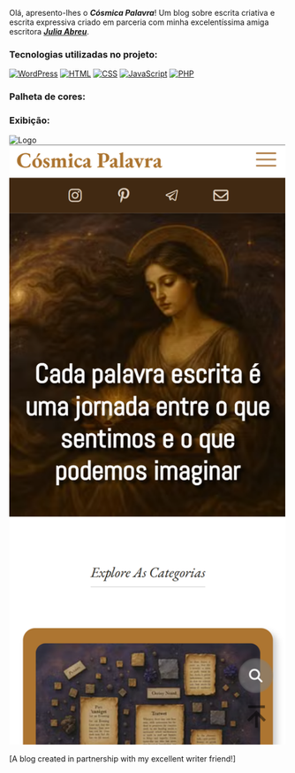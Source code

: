 Olá, apresento-lhes o **_Cósmica Palavra_**! Um blog sobre escrita criativa e escrita expressiva criado em parceria com minha excelentíssima amiga escritora **_[Julia Abreu](https://www.linkedin.com/in/julia-abreu-637b47268)_**.

### Tecnologias utilizadas no projeto:
[![WordPress](https://img.shields.io/badge/WordPress-%2321759B.svg?logo=wordpress&logoColor=white)](#)
[![HTML](https://img.shields.io/badge/HTML-%23E34F26.svg?logo=html5&logoColor=white)](#)
[![CSS](https://img.shields.io/badge/CSS-639?logo=css&logoColor=fff)](#)
[![JavaScript](https://img.shields.io/badge/JavaScript-F7DF1E?logo=javascript&logoColor=000)](#)
[![PHP](https://img.shields.io/badge/php-%23777BB4.svg?&logo=php&logoColor=white)](#)
<br>
### Palheta de cores:

### Exibição:

<img src="img_home_desktop.png" alt="Logo" width="800px"/>
<img src="img_home_mobile.png" alt="Logo" width="500px"/>

[A blog created in partnership with my excellent writer friend!]

